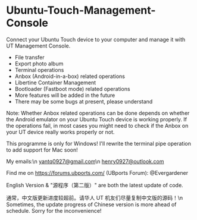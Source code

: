# Ubuntu-Touch-Management-Console
Connect your Ubuntu Touch device to your computer and manage it with UT Management Console.

- File transfer
- Export photo album
- Terminal operations
- Anbox (Android-in-a-box) related operations
- Libertine Container Management
- Bootloader (Fastboot mode) related operations
- More features will be added in the future
- There may be some bugs at present, please understand

Note: Whether Anbox related operations can be done depends on whether the Android emulator on your Ubuntu Touch device is working properly. If the operations fail, in most cases you might need to check if the Anbox on your UT device really works properly or not.

This programme is only for Windows! I'll rewrite the terminal pipe operation to add support for Mac soon!

My emails:\n
yantq0927@gmail.com\n
henry0927@outlook.com

Find me on https://forums.ubports.com/ (UBports Forum): @Evergardener

English Version & "源程序（第二版）" are both the latest update of code.

通常，中文版更新进度较超前。请华人 UT 机友们尽量复制中文版的源码！\n
Sometimes, the update progress of Chinese version is more ahead of schedule. Sorry for the inconvenience!
